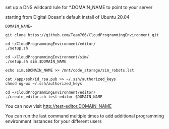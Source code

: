 set up a DNS wildcard rule for \*.DOMAIN_NAME to point to your server


starting from Digital Ocean's default install of Ubuntu 20.04

```
DOMAIN_NAME=

git clone https://github.com/Team766/CloudProgrammingEnvironment.git

cd ~/CloudProgrammingEnvironment/editor/
./setup.sh

cd ~/CloudProgrammingEnvironment/sim/
./setup.sh sim.$DOMAIN_NAME

echo sim.$DOMAIN_NAME >> /mnt/code_storage/sim_robots.lst

cat /app/ssh/id_rsa.pub >> ~/.ssh/authorized_keys
chmod og-wx ~/.ssh/authorized_keys

cd ~/CloudProgrammingEnvironment/editor/
./create_editor.sh test-editor $DOMAIN_NAME
```

You can now visit http://test-editor.DOMAIN_NAME

You can run the last command multiple times to add additional programming environment instances for your different users
